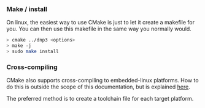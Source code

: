 ### Make / install

On linux, the easiest way to use CMake is just to let it create a makefile for you. You can then use this makefile in the same
way you normally would.

```sh
> cmake ../dnp3 <options>
> make -j
> sudo make install
```


### Cross-compiling

CMake also supports cross-compiling to embedded-linux platforms. How to do this is outside the scope of this documentation, but is 
explained [here](http://www.cmake.org/Wiki/CMake_Cross_Compiling).

The preferred method is to create a toolchain file for each target platform.